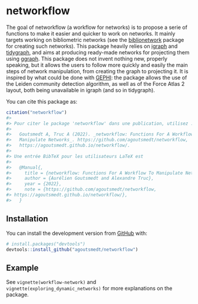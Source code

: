 
<!-- README.md is generated from README.Rmd. Please edit that file -->

# networkflow

<!-- badges: start -->
<!-- badges: end -->

The goal of networkflow (a workflow for networks) is to propose a serie
of functions to make it easier and quicker to work on networks. It
mainly targets working on bibliometric networks (see the
[biblionetwork](https://github.com/agoutsmedt/biblionetwork) package for
creating such networks). This package heavily relies on
[igraph](https://igraph.org/r/) and
[tidygraph](https://tidygraph.data-imaginist.com/index.html), and aims
at producing ready-made networks for projecting them using
[ggraph](https://ggraph.data-imaginist.com/). This package does not
invent nothing new, properly speaking, but it allows the users to follow
more quickly and easily the main steps of network manipulation, from
creating the graph to projecting it. It is inspired by what could be
done with [GEPHI](https://gephi.org/): the package allows the use of the
Leiden community detection algorithm, as well as of the Force Atlas 2
layout, both being unavailable in igraph (and so in tidygraph).

You can cite this package as:

``` r
citation("networkflow")
#> 
#> Pour citer le package 'networkflow' dans une publication, utilisez :
#> 
#>   Goutsmedt A, Truc A (2022). _networkflow: Functions For A Workflow To
#>   Manipulate Networks_. https://github.com/agoutsmedt/networkflow,
#>   https://agoutsmedt.github.io/networkflow/.
#> 
#> Une entrée BibTeX pour les utilisateurs LaTeX est
#> 
#>   @Manual{,
#>     title = {networkflow: Functions For A Workflow To Manipulate Networks},
#>     author = {Aurélien Goutsmedt and Alexandre Truc},
#>     year = {2022},
#>     note = {https://github.com/agoutsmedt/networkflow,
#> https://agoutsmedt.github.io/networkflow/},
#>   }
```

## Installation

You can install the development version from
[GitHub](https://github.com/) with:

``` r
# install.packages("devtools")
devtools::install_github("agoutsmedt/networkflow")
```

## Example

See `vignette(workflow-network)` and
`vignette(exploring_dynamic_networks)` for more explanations on the
package.
